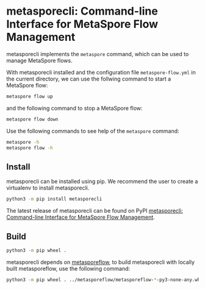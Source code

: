 # metasporecli: Command-line Interface for MetaSpore Flow Management

metasporecli implements the ``metaspore`` command, which can be used to manage MetaSpore flows.

With metasporecli installed and the configuration file ``metaspore-flow.yml`` in the current
directory, we can use the follwing command to start a MetaSpore flow:

```bash
metaspore flow up
```

and the following command to stop a MetaSpore flow:

```bash
metaspore flow down
```

Use the following commands to see help of the ``metaspore`` command:

```bash
metaspore -h
metaspore flow -h
```

## Install

metasporecli can be installed using pip. We recommend the user to create a virtualenv to install metasporecli.

```bash
python3 -m pip install metasporecli
```

The latest release of metasporecli can be found on PyPI [metasporecli: Command-line Interface for MetaSpore Flow Management](https://pypi.org/project/metasporecli/).

## Build

```bash
python3 -m pip wheel .
```

metasporecli depends on [metasporeflow](https://github.com/meta-soul/MetaSpore/tree/main/python/metasporeflow), to build metasporecli with locally built metasporeflow, use the following command:

```bash
python3 -m pip wheel . ../metasporeflow/metasporeflow-*-py3-none-any.whl
```
